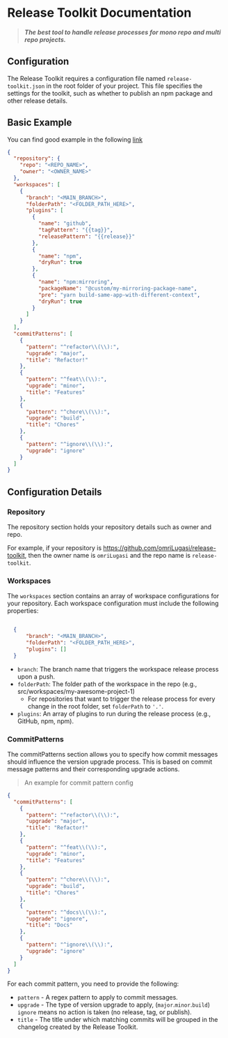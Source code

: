 # Release Toolkit Documentation
> ***The best tool to handle release processes for mono repo and multi repo projects.***

## Configuration
The Release Toolkit requires a configuration file named `release-toolkit.json` in the root folder of your project.
This file specifies the settings for the toolkit, such as whether to publish an npm package and other release details.

## Basic Example
You can find good example in the following [link](https://github.com/omriLugasi/release-toolkit/blob/master/release-toolkit-example.json)
```json
{
  "repository": {
    "repo": "<REPO_NAME>",
    "owner": "<OWNER_NAME>"
  },
  "workspaces": [
    {
      "branch": "<MAIN_BRANCH>",
      "folderPath": "<FOLDER_PATH_HERE>",
      "plugins": [
        {
          "name": "github",
          "tagPattern": "{{tag}}",
          "releasePattern": "{{release}}"
        },
        {
          "name": "npm",
          "dryRun": true
        },
        {
          "name": "npm:mirroring",
          "packageName": "@custom/my-mirroring-package-name",
          "pre": "yarn build-same-app-with-different-context",
          "dryRun": true
        }
      ]
    }
  ],
  "commitPatterns": [
    {
      "pattern": "^refactor\\(\\):",
      "upgrade": "major",
      "title": "Refactor!"
    },
    {
      "pattern": "^feat\\(\\):",
      "upgrade": "minor",
      "title": "Features"
    },
    {
      "pattern": "^chore\\(\\):",
      "upgrade": "build",
      "title": "Chores"
    },
    {
      "pattern": "^ignore\\(\\):",
      "upgrade": "ignore"
    }
  ]
}


```

## Configuration Details

### Repository
The repository section holds your repository details such as owner and repo.

For example, if your repository is https://github.com/omriLugasi/release-toolkit, then the owner name is `omriLugasi` and the repo name is `release-toolkit`.

### Workspaces
The `workspaces` section contains an array of workspace configurations for your repository. Each workspace configuration must include the following properties:

```json

  {
      "branch": "<MAIN_BRANCH>",
      "folderPath": "<FOLDER_PATH_HERE>",
      "plugins": []
  }
```
 - `branch`: The branch name that triggers the workspace release process upon a push.
 - `folderPath`: The folder path of the workspace in the repo (e.g., src/workspaces/my-awesome-project-1) 
   - For repositories that want to trigger the release process for every change in the root folder, set `folderPath` to `'.'`.
 - `plugins`: An array of plugins to run during the release process (e.g., GitHub, npm, npm).

### CommitPatterns
The commitPatterns section allows you to specify how commit messages should influence the version upgrade process.
This is based on commit message patterns and their corresponding upgrade actions.

> An example for commit pattern config

```json
{
  "commitPatterns": [
    {
      "pattern": "^refactor\\(\\):",
      "upgrade": "major",
      "title": "Refactor!"
    },
    {
      "pattern": "^feat\\(\\):",
      "upgrade": "minor",
      "title": "Features"
    },
    {
      "pattern": "^chore\\(\\):",
      "upgrade": "build",
      "title": "Chores"
    },
    {
      "pattern": "^docs\\(\\):",
      "upgrade": "ignore",
      "title": "Docs" 
    },
    {
      "pattern": "^ignore\\(\\):",
      "upgrade": "ignore"
    }
  ]
}
```

For each commit pattern, you need to provide the following:
- `pattern` - A regex pattern to apply to commit messages.
- `upgrade` - The type of version upgrade to apply, (`major`.`minor`.`build`) `ignore` means no action is taken (no release, tag, or publish).
- `title` - The title under which matching commits will be grouped in the changelog created by the Release Toolkit.



